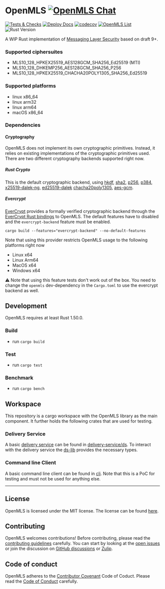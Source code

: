# OpenMLS [![OpenMLS Chat][chat-image]][chat-link]

[![Tests & Checks](https://github.com/openmls/openmls/actions/workflows/tests.yml/badge.svg)](https://github.com/openmls/openmls/actions/workflows/tests.yml)
[![Deploy Docs](https://github.com/openmls/openmls/workflows/Deploy%20Docs/badge.svg)](https://openmls.github.io/openmls/openmls/index.html)
[![codecov](https://codecov.io/gh/openmls/openmls/branch/main/graph/badge.svg?token=5SDRDRTZI0)](https://codecov.io/gh/openmls/openmls)
[![OpenMLS List][list-image]][list-link]
![Rust Version][rustc-image]

A WIP Rust implementation of [Messaging Layer Security](https://github.com/mlswg/mls-protocol/blob/master/draft-ietf-mls-protocol.md) based on draft 9+.

### Supported ciphersuites

- MLS10_128_HPKEX25519_AES128GCM_SHA256_Ed25519 (MTI)
- MLS10_128_DHKEMP256_AES128GCM_SHA256_P256
- MLS10_128_HPKEX25519_CHACHA20POLY1305_SHA256_Ed25519

### Supported platforms

- linux x86_64
- linux arm32
- linux arm64
- macOS x86_64

### Dependencies

#### Cryptography

OpenMLS does not implement its own cryptographic primitives.
Instead, it relies on existing implementations of the cryptographic primitives used.
There are two different cryptography backends supported right now.

##### Rust Crypto

This is the default cryptographic backend, using [hkdf], [sha2], [p256], [p384], [x25519-dalek-ng], [ed25519-dalek] [chacha20poly1305], [aes-gcm].


##### Evercrypt

[EverCrypt] provides a formally verified cryptographic backend through the [EverCrypt Rust bindings] to OpenMLS.
The default features have to disabled and the `evercrypt-backend` feature must be enabled.

```
cargo build --features="evercrypt-backend" --no-default-features
```

Note that using this provider restricts OpenMLS usage to the following platforms right now
* Linux x64
* Linux Arm64
* MacOS x64
* Windows x64

⚠️ Note that using this feature tests don't work out of the box.
You need to change the `openmls` dev-dependency in the `Cargo.toml` to use the evercrypt backend as well.

## Development

OpenMLS requires at least Rust 1.50.0.

### Build

- run `cargo build`

### Test

- run `cargo test`

### Benchmark

- run `cargo bench`

## Workspace

This repository is a cargo workspace with the OpenMLS library as the main component.
It further holds the following crates that are used for testing.

### Delivery Service

A basic [delivery service](https://messaginglayersecurity.rocks/mls-architecture/draft-ietf-mls-architecture.html#name-delivery-service) can be found in [delivery-service/ds](./delivery-service/ds/).
To interact with the delivery service the [ds-lib](./delivery-service/ds-lib/) provides the necessary types.

### Command line Client

A basic command line client can be found in [cli](./cli).
Note that this is a PoC for testing and must not be used for anything else.

---

## License

OpenMLS is licensed under the MIT license. The license can be found [here](https://github.com/openmls/openmls/LICENSE).

## Contributing

OpenMLS welcomes contributions! Before contributing, please read the [contributing guidelines](CONTRIBUTING.md) carefully.
You can start by looking at the [open issues](https://github.com/openmls/openmls/issues) or join the discussion on [GitHub discussions](https://github.com/openmls/openmls/discussions) or [Zulip](https://openmls.zulipchat.com/).

## Code of conduct

OpenMLS adheres to the [Contributor Covenant](https://www.contributor-covenant.org/) Code of Coduct. Please read the [Code of Conduct](CODE_OF_CONDUCT.md) carefully.

[chat-image]: https://img.shields.io/badge/zulip-join_chat-blue.svg
[chat-link]: https://openmls.zulipchat.com
[list-image]: https://img.shields.io/badge/mailing-list-blue.svg
[list-link]: https://groups.google.com/u/0/g/openmls-dev
[rustc-image]: https://img.shields.io/badge/rustc-1.50+-blue.svg

[hkdf]: https://docs.rs/hkdf/
[sha2]: https://docs.rs/sha2
[p256]: https://docs.rs/p256
[p384]: https://docs.rs/p384
[x25519-dalek-ng]: https://docs.rs/x25519-dalek-ng
[ed25519-dalek]: https://docs.rs/ed25519-dalek
[chacha20poly1305]: https://docs.rs/chacha20poly1305
[aes-gcm]: https://docs.rs/aes-gcm
[Evercrypt]: https://github.com/project-everest/hacl-star/
[EverCrypt Rust bindings]: https://crates.io/crates/evercrypt
